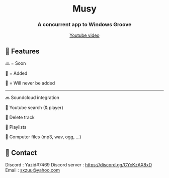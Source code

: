 <div align="center">


  <h1>Musy</h1>
  <h3>
    A concurrent app to Windows Groove
  </h3>
  <a href="https://github.com/0xSxZ/Musy/raw/main/git/Musy.mp4">Youtube video</a>

</div>


<!-- Features -->
## :dart: Features


🔜 = Soon

💚 = Added

🚫 = Will never be added

-------------------------

🔜 Soundcloud integration

💚 Youtube search (& player)

💚 Delete track
  
💚 Playlists
  
💚 Computer files (mp3, wav, ogg, ...)


<!-- Contact -->
## :handshake: Contact

Discord : Yazid#7469 
Discord server : https://discord.gg/CYcKzAX8xD
Email : sxzuu@yahoo.com 
